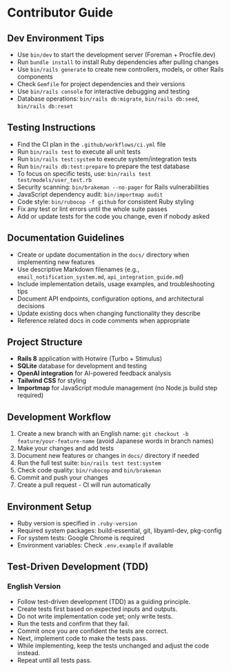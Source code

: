# Contributor Guide

## Dev Environment Tips
- Use `bin/dev` to start the development server (Foreman + Procfile.dev)
- Run `bundle install` to install Ruby dependencies after pulling changes
- Use `bin/rails generate` to create new controllers, models, or other Rails components
- Check `Gemfile` for project dependencies and their versions
- Use `bin/rails console` for interactive debugging and testing
- Database operations: `bin/rails db:migrate`, `bin/rails db:seed`, `bin/rails db:reset`

## Testing Instructions
- Find the CI plan in the `.github/workflows/ci.yml` file
- Run `bin/rails test` to execute all unit tests
- Run `bin/rails test:system` to execute system/integration tests
- Run `bin/rails db:test:prepare` to prepare the test database
- To focus on specific tests, use: `bin/rails test test/models/user_test.rb`
- Security scanning: `bin/brakeman --no-pager` for Rails vulnerabilities
- JavaScript dependency audit: `bin/importmap audit`
- Code style: `bin/rubocop -f github` for consistent Ruby styling
- Fix any test or lint errors until the whole suite passes
- Add or update tests for the code you change, even if nobody asked

## Documentation Guidelines
- Create or update documentation in the `docs/` directory when implementing new features
- Use descriptive Markdown filenames (e.g., `email_notification_system.md`, `api_integration_guide.md`)
- Include implementation details, usage examples, and troubleshooting tips
- Document API endpoints, configuration options, and architectural decisions
- Update existing docs when changing functionality they describe
- Reference related docs in code comments when appropriate

## Project Structure
- **Rails 8** application with Hotwire (Turbo + Stimulus)
- **SQLite** database for development and testing
- **OpenAI integration** for AI-powered feedback analysis
- **Tailwind CSS** for styling
- **Importmap** for JavaScript module management (no Node.js build step required)

## Development Workflow
1. Create a new branch with an English name: `git checkout -b feature/your-feature-name` (avoid Japanese words in branch names)
2. Make your changes and add tests
3. Document new features or changes in `docs/` directory if needed
4. Run the full test suite: `bin/rails test test:system`
5. Check code quality: `bin/rubocop` and `bin/brakeman`
6. Commit and push your changes
7. Create a pull request - CI will run automatically

## Environment Setup
- Ruby version is specified in `.ruby-version`
- Required system packages: build-essential, git, libyaml-dev, pkg-config
- For system tests: Google Chrome is required
- Environment variables: Check `.env.example` if available

## Test-Driven Development (TDD)

### English Version
- Follow test-driven development (TDD) as a guiding principle.
- Create tests first based on expected inputs and outputs.
- Do not write implementation code yet; only write tests.
- Run the tests and confirm that they fail.
- Commit once you are confident the tests are correct.
- Next, implement code to make the tests pass.
- While implementing, keep the tests unchanged and adjust the code instead.
- Repeat until all tests pass.

